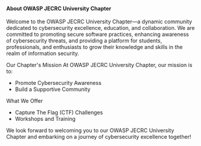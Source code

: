 #### About OWASP JECRC University Chapter
Welcome to the OWASP JECRC University Chapter—a dynamic community dedicated to cybersecurity excellence, education, and collaboration. We are committed to promoting secure software practices, enhancing awareness of cybersecurity threats, and providing a platform for students, professionals, and enthusiasts to grow their knowledge and skills in the realm of information security.

Our Chapter's Mission
At OWASP JECRC University Chapter, our mission is to:
- Promote Cybersecurity Awareness
- Build a Supportive Community

What We Offer
- Capture The Flag (CTF) Challenges
- Workshops and Training

We look forward to welcoming you to our OWASP JECRC University Chapter and embarking on a journey of cybersecurity excellence together!
